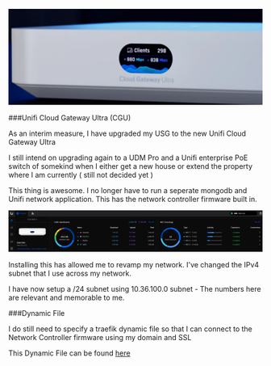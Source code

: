 ![](images/CGU.png)

###Unifi Cloud Gateway Ultra (CGU)

As an interim measure, I have upgraded my USG to the new Unifi Cloud Gateway Ultra

I still intend on upgrading again to a UDM Pro and a Unifi enterprise PoE switch of somekind when I either get a new house or extend the property where I am currently ( still not decided yet )

This thing is awesome.  I no longer have to run a seperate mongodb and Unifi network application.  This has the network controller firmware built in.

![](images/unifi_network_gui.png)

Installing this has allowed me to revamp my network.  I've changed the IPv4 subnet that I use across my network.

I have now setup a /24 subnet using 10.36.100.0 subnet - The numbers here are relevant and memorable to me.


###Dynamic File

I do still need to specify a traefik dynamic file so that I can connect to the Network Controller firmware using my domain and SSL

This Dynamic File can be found [here](https://docs.xanderman.co.uk/dynamic/#unifi-cgu)
  

